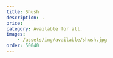 ```yaml
---
title: Shush
description: .
price: 
category: Available for all.
images: 
    - /assets/img/available/shush.jpg
order: 50040
---
```

